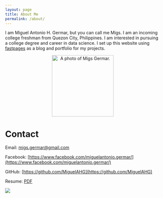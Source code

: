 ```yaml
---
layout: page
title: About Me
permalink: /about/
---
```


I am Miguel Antonio H. Germar, but you can call me Migs. I am an incoming college freshman from Quezon City, Philippines. I am interested in pursuing a college degree and career in data science. I set up this website using [fastpages](https://github.com/fastai/fastpages) as a blog and portfolio for my projects.

<center><img src = "https://miguelahg.github.io/mahg-data-science/images/migs-germar.png" alt = "A photo of Migs Germar." width = 200></center>

# Contact

Email: migs.germar@gmail.com

Facebook: [https://www.facebook.com/miguelantonio.germar/](https://www.facebook.com/miguelantonio.germar/)

GitHub: [https://github.com/MiguelAHG](https://github.com/MiguelAHG)

Resume: [PDF](https://drive.google.com/file/d/1tJgDUCSdO9u3eYyWxUgGIjnVLM9yeldb/view?usp=sharing)

![](https://miguelahg.github.io/mahg-data-science/images/logo.png)